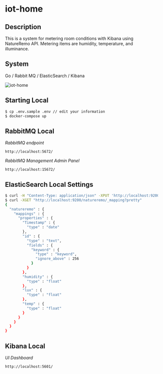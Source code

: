 # iot-home

## Description

This is a system for metering room conditions with Kibana using NatureRemo API.
Metering items are humidity, temperature, and illuminance.

## System

Go / Rabbit MQ / ElasticSearch / Kibana

![iot-home](https://user-images.githubusercontent.com/19683276/79072208-bbb45200-7d1a-11ea-8a69-49d61a79d61e.png)

## Starting Local

```bash
$ cp .env.sample .env // edit your information
$ docker-compose up
```

## RabbitMQ Local

*RabbitMQ endpoint*

`http://localhost:5672/`


*RabbitMQ Management Admin Panel*

`http://localhost:15672/`

## ElasticSearch Local Settings

```bash
$ curl -H "Content-Type: application/json" -XPUT 'http://localhost:9200/natureremo' -d @datastore/mapping.json
$ curl -XGET "http://localhost:9200/natureremo/_mapping?pretty"
{
  "natureremo" : {
    "mappings" : {
      "properties" : {
        "Timestamp" : {
          "type" : "date"
        },
        "id" : {
          "type" : "text",
          "fields" : {
            "keyword" : {
              "type" : "keyword",
              "ignore_above" : 256
            }
          }
        },
        "humidity" : {
          "type" : "float"
        },
        "lux" : {
          "type" : "float"
        },
        "temp" : {
          "type" : "float"
        }
      }
    }
  }
}
```

## Kibana Local

*UI Dashboard*

`http://localhost:5601/`
